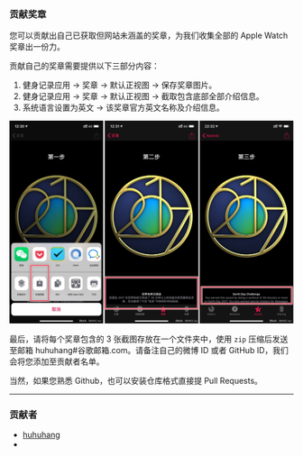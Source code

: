 ### 贡献奖章

您可以贡献出自己已获取但网站未涵盖的奖章，为我们收集全部的 Apple Watch 奖章出一份力。

贡献自己的奖章需要提供以下三部分内容：

1. 健身记录应用 → 奖章 → 默认正视图 → 保存奖章图片。
2. 健身记录应用 → 奖章 → 默认正视图 → 截取包含底部全部介绍信息。
2. 系统语言设置为英文 → 该奖章官方英文名称及介绍信息。

![](images/screen.jpg)

最后，请将每个奖章包含的 3 张截图存放在一个文件夹中，使用 `zip` 压缩后发送至邮箱 huhuhang#谷歌邮箱.com。请备注自己的微博 ID 或者 GitHub ID，我们会将您添加至贡献者名单。

当然，如果您熟悉 Github，也可以安装仓库格式直接提 Pull Requests。

---

### 贡献者

- [huhuhang](https://weibo.com/338363939)
- 
